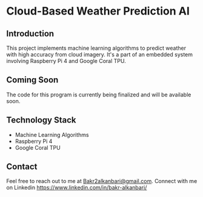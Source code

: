 # Cloud-Based Weather Prediction AI

## Introduction
This project implements machine learning algorithms to predict weather with high accuracy from cloud imagery. It's a part of an embedded system involving Raspberry Pi 4 and Google Coral TPU.

## Coming Soon
The code for this program is currently being finalized and will be available soon.

## Technology Stack
- Machine Learning Algorithms
- Raspberry Pi 4
- Google Coral TPU

## Contact
Feel free to reach out to me at Bakr2alkanbari@gmail.com.
Connect with me on Linkedin https://www.linkedin.com/in/bakr-alkanbari/
